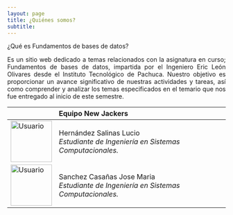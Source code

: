 ```yaml
---
layout: page
title: ¿Quiénes somos?
subtitle: 
---
```

¿Qué es Fundamentos de bases de datos?

<p style="text-align: justify;">Es un sitio web dedicado a temas relacionados con la asignatura en curso; Fundamentos de bases de datos, impartida por el Ingeniero Eric León Olivares desde el Instituto Tecnológico de Pachuca. Nuestro objetivo es proporcionar un avance significativo de nuestras actividades y tareas, así como comprender y analizar los temas especificados en el temario que nos fue entregado al inicio de este semestre. </p>

|  | Equipo New Jackers |  
| :------- | :------ | 
| <img src="https://www.firebird.es/wp-content/uploads/2017/01/Linux-avatar.jpeg" width="95" height="95" title="Usuario"> | Hernández Salinas Lucio <br><i>Estudiante de Ingeniería en Sistemas Computacionales.</i>  | 
| <img src="https://basededatostec.github.io/img/32user.png" width="95" height="95" title="Usuario">   | Sanchez Casañas Jose Maria <br><i>Estudiante de Ingeniería en Sistemas Computacionales.</i>   | 
